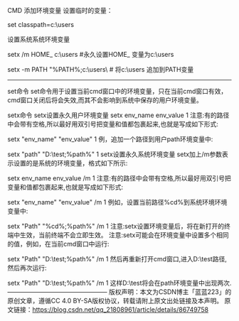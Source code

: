 CMD 添加环境变量
设置临时的变量：

set classpath=c:\users

设置系统系统环境变量

setx /m HOME_ c:\users    #永久设置HOME_ 变量为c:\users

setx -m PATH "%PATH%;c:\users\    # 将c:\users 追加到PATH变量

----------------------------------------------------------------------------------
set命令
set命令用于设置当前cmd窗口中的环境变量，只在当前cmd窗口有效，cmd窗口关闭后将会失效,而其不会影响到系统中保存的用户环境变量。

setx命令
setx设置永久用户环境变量
setx env_name env_value
1
注意:有的路径中会带有空格,所以最好用双引号把变量和值都包裹起来,也就是写成如下形式:

setx "env_name" "env_value"
1
例，追加一个路径到用户path环境变量中:

setx "path" "D:\test;%path%"
1
setx设置永久系统环境变量
setx加上/m参数表示设置的是系统的环境变量，格式如下所示:

setx env_name env_value /m
1
注意:有的路径中会带有空格,所以最好用双引号把变量和值都包裹起来,也就是写成如下形式:

setx "env_name" "env_value" /m
1
例如，设置当前路径%cd%到系统环境环境变量中:

setx "Path" "%cd%;%path%" /m
1
注意:setx设置环境变量后，将在新打开的终端中生效，当前终端不会立即生效。
注意:setx可能会在环境变量中设置多个相同的值，例如，在当前cmd窗口中运行:

setx "Path" "D:\test;%path%" /m
1
然后再重新打开cmd窗口,进入D:\test路径,然后再次运行:

setx "Path" "D:\test;%path%" /m
1
这样D:\test将会在path环境变量中出现两次.
————————————————
版权声明：本文为CSDN博主「蓝蓝223」的原创文章，遵循CC 4.0 BY-SA版权协议，转载请附上原文出处链接及本声明。
原文链接：https://blog.csdn.net/qq_21808961/article/details/86749758